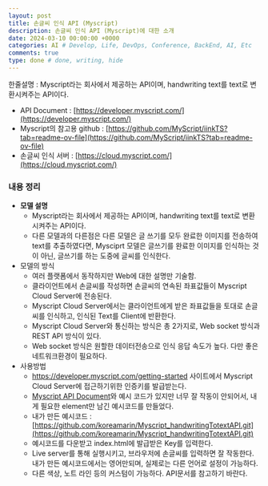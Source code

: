 ```yaml
---
layout: post
title: 손글씨 인식 API (Myscript)
description: 손글씨 인식 API (Myscript)에 대한 소개
date: 2024-03-10 00:00:00 +0000
categories: AI # Develop, Life, DevOps, Conference, BackEnd, AI, Etc
comments: true
type: done # done, writing, hide
---
```


한줄설명 : Myscript라는 회사에서 제공하는 API이며, handwriting text를 text로 변환시켜주는 API이다.

- API Document : [https://developer.myscript.com/](https://developer.myscript.com/)
- Myscript의 참고용 github : [https://github.com/MyScript/iinkTS?tab=readme-ov-file](https://github.com/MyScript/iinkTS?tab=readme-ov-file)
- 손글씨 인식 서버 : [https://cloud.myscript.com/](https://cloud.myscript.com/)

### 내용 정리

- **모델 설명**
  - Myscript라는 회사에서 제공하는 API이며, handwriting text를 text로 변환시켜주는 API이다.
  - 다른 모델과의 다른점은 다른 모델은 글 쓰기를 모두 완료한 이미지를 전송하여 text를 추출하였다면, Mysciprt 모델은 글쓰기를 완료한 이미지를 인식하는 것이 아닌, 글쓰기를 하는 도중에 글씨를 인식한다.
- 모델의 방식
  - 여러 플랫폼에서 동작하지만 Web에 대한 설명만 기술함.
  - 클라이언트에서 손글씨를 작성하면 손글씨의 연속된 좌표값들이 Myscript Cloud Server에 전송된다.
  - Myscript Cloud Server에서는 클라이언트에게 받은 좌표값들을 토대로 손글씨를 인식하고, 인식된 Text를 Client에 반환한다.
  - Myscript Cloud Server와 통신하는 방식은 총 2가지로, Web socket 방식과 REST API 방식이 있다.
  - Web socket 방식은 원할한 데이터전송으로 인식 응답 속도가 높다. 다만 좋은 네트워크환경이 필요하다.
- 사용방법
  - https://developer.myscript.com/getting-started 사이트에서 Myscript Cloud Server에 접근하기위한 인증키를 발급받는다.
  - [Myscript API Document](https://developer.myscript.com/docs/interactive-ink/2.3/overview/about/)와 예시 코드가 있지만 너무 잘 작동이 안되어서, 내게 필요한 element만 남긴 예시코드를 만들었다.
  - 내가 만든 예시코드 : [https://github.com/koreamarin/Myscript_handwritingTotextAPI.git](https://github.com/koreamarin/Myscript_handwritingTotextAPI.git)
  - 예시코드를 다운받고 index.html에 발급받은 Key를 입력한다.
  - Live server를 통해 실행시키고, 브라우저에 손글씨를 입력하면 잘 작동한다. 내가 만든 예시코드에서는 영어만되며, 실제로는 다른 언어로 설정이 가능하다.
  - 다른 색상, 노트 라인 등의 커스텀이 가능하다. API문서를 참고하기 바란다.
